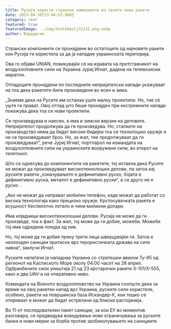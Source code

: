 ```yaml
---
title: Русија користи странски компоненти во своите нови ракети
date: 2023-04-30T23:44:53.960Z
category: свет
featured: true
featuredImage: ../img/dsalkdaslj32131.png.webp
author: Вардарски
---
```


Странски компоненти се пронајдени во остатоците од најновите ракети кои Русија ги користела за да ја нападне украинската територија.

Ова го објави UNIAN, повикувајќи се на изјавата на претставникот на воздухопловните сили на Украина Јуриј Игнат, дадена на телевизиски маратон.

Отпадоците пронајдени по последните непријателски напади укажуваат на тоа дека ракетите биле произведени во есен и зима.

„Знаеме дека на Русите им останаа уште малку проектили. Но, тие сè уште ги прават. Овој отпад што беше пронајден при екстремните напади покажува дека тоа се нови проектили.

Се произведуваа и наесен, а има и зимски верзии на деловите. Непријателот продолжува да ги произведува. Но, стапките на производство нема да бидат високи бидејќи тоа се технолошко оружје и не се произведуваат брзо. Но, за жал, тие продолжуваат да ги произведуваат“, рече Јуриј Игнат, портпарол на командата на воздухопловните сили на украинските вооружени сили, во етерот на телетонот.

Што се однесува до компонентите на ракетите, тој истакна дека Русите не можат да произведуваат високотехнолошки делови, па затоа кај руските ракети „означувањето е дефинитивно руско, бојата е дефинитивно руска, металот е дефинитивно руски“, а се друго не е руско. .

„Ако не можат да направат мобилен телефон, каде можат да работат со висока технологија како прецизно оружје. Крстосувачката ракета е всушност беспилотно летало и чини милиони долари.

Има илјадници високотехнолошки делови. Русија не може да ги произведе, тоа е факт. За жал, тој може да ги добие, можеби. Можеби тој има одредена понуда од нив.

Но, тој може да ги добие преку трети лица шверцувајќи ги. Затоа е неопходен санкции притисок врз терористичката држава на сите нивоа“, заклучи Игнат.

Руските напаѓачи ја нападнаа Украина со стратешки авиони Ту-95 од регионот на Каспиското Море околу 04:00 часот на 28 април. Одбранбените сили уништија 21 од 23 крстаречки ракети X-101/X-555, како и два UAV-а на оперативно ниво.

Командата на Военото воздухопловство на Украина соопшти дека за време на овој ракетен напад врз Украина, руските сили користеле, особено, ракети на површинска база Искандер-К, кои тешко се откриваат и можат да бидат истрелани од блиски растојанија.

Во 11-от последователен пакет санкции, за кои ЕУ во моментов разговара, се предвидува воведување нови ограничувања за руските банки и нови мерки за борба против заобиколувањето на санкциите.
